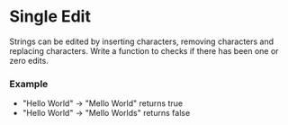 # Single Edit
<p>Strings can be edited by inserting characters, removing characters and
replacing characters. Write a function to checks if there has been one or zero
edits.</p>

### Example
* "Hello World" -> "Mello World" returns true
* "Hello World" -> "Mello Worlds" returns false
